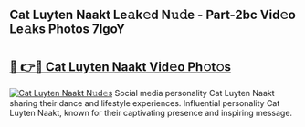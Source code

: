 ## Cat Luyten Naakt Le𝚊k𝚎d N𝚞𝚍e - Part-2bc Vid𝚎o Le𝚊ks Photos 7IgoY

# <h2><a href="http://fb44os.evod.top/?m=Cat+Luyten+Naakt">🔗 👉🔴 Cat Luyten Naakt Vid𝚎o Ph𝚘t𝚘s</a></h2>

[![Cat Luyten Naakt N𝚞d𝚎s](https://i.imgur.com/8V9OHl7.gif)](http://fb44os.evod.top/?m=Cat+Luyten+Naakt)
Social media personality Cat Luyten Naakt sharing their dance and lifestyle experiences. Influential personality Cat Luyten Naakt, known for their captivating presence and inspiring message. 
